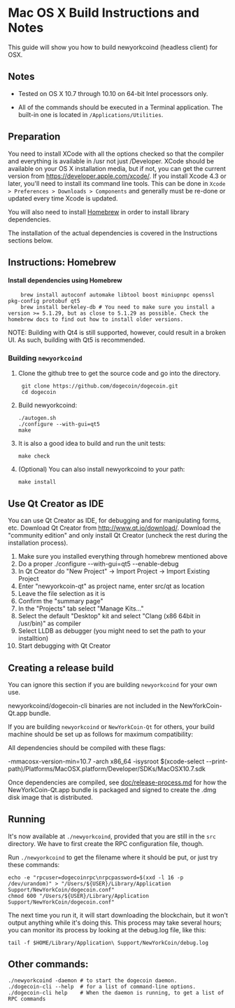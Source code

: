 Mac OS X Build Instructions and Notes
====================================
This guide will show you how to build newyorkcoind (headless client) for OSX.

Notes
-----

* Tested on OS X 10.7 through 10.10 on 64-bit Intel processors only.

* All of the commands should be executed in a Terminal application. The
built-in one is located in `/Applications/Utilities`.

Preparation
-----------

You need to install XCode with all the options checked so that the compiler
and everything is available in /usr not just /Developer. XCode should be
available on your OS X installation media, but if not, you can get the
current version from https://developer.apple.com/xcode/. If you install
Xcode 4.3 or later, you'll need to install its command line tools. This can
be done in `Xcode > Preferences > Downloads > Components` and generally must
be re-done or updated every time Xcode is updated.

You will also need to install [Homebrew](http://brew.sh) in order to install library
dependencies.

The installation of the actual dependencies is covered in the Instructions
sections below.

Instructions: Homebrew
----------------------

#### Install dependencies using Homebrew

        brew install autoconf automake libtool boost miniupnpc openssl pkg-config protobuf qt5
        brew install berkeley-db # You need to make sure you install a version >= 5.1.29, but as close to 5.1.29 as possible. Check the homebrew docs to find out how to install older versions.

NOTE: Building with Qt4 is still supported, however, could result in a broken UI. As such, building with Qt5 is recommended.

### Building `newyorkcoind`

1. Clone the github tree to get the source code and go into the directory.

        git clone https://github.com/dogecoin/dogecoin.git
        cd dogecoin

2.  Build newyorkcoind:

        ./autogen.sh
        ./configure --with-gui=qt5
        make

3.  It is also a good idea to build and run the unit tests:

        make check

4.  (Optional) You can also install newyorkcoind to your path:

        make install

Use Qt Creator as IDE
------------------------
You can use Qt Creator as IDE, for debugging and for manipulating forms, etc.
Download Qt Creator from http://www.qt.io/download/. Download the "community edition" and only install Qt Creator (uncheck the rest during the installation process).

1. Make sure you installed everything through homebrew mentioned above 
2. Do a proper ./configure --with-gui=qt5 --enable-debug
3. In Qt Creator do "New Project" -> Import Project -> Import Existing Project
4. Enter "newyorkcoin-qt" as project name, enter src/qt as location
5. Leave the file selection as it is
6. Confirm the "summary page"
7. In the "Projects" tab select "Manage Kits..."
8. Select the default "Desktop" kit and select "Clang (x86 64bit in /usr/bin)" as compiler
9. Select LLDB as debugger (you might need to set the path to your installtion)
10. Start debugging with Qt Creator

Creating a release build
------------------------
You can ignore this section if you are building `newyorkcoind` for your own use.

newyorkcoind/dogecoin-cli binaries are not included in the NewYorkCoin-Qt.app bundle.

If you are building `newyorkcoind` or `NewYorkCoin-Qt` for others, your build machine should be set up
as follows for maximum compatibility:

All dependencies should be compiled with these flags:

 -mmacosx-version-min=10.7
 -arch x86_64
 -isysroot $(xcode-select --print-path)/Platforms/MacOSX.platform/Developer/SDKs/MacOSX10.7.sdk

Once dependencies are compiled, see [doc/release-process.md](release-process.md) for how the NewYorkCoin-Qt.app
bundle is packaged and signed to create the .dmg disk image that is distributed.

Running
-------

It's now available at `./newyorkcoind`, provided that you are still in the `src`
directory. We have to first create the RPC configuration file, though.

Run `./newyorkcoind` to get the filename where it should be put, or just try these
commands:

    echo -e "rpcuser=dogecoinrpc\nrpcpassword=$(xxd -l 16 -p /dev/urandom)" > "/Users/${USER}/Library/Application Support/NewYorkCoin/dogecoin.conf"
    chmod 600 "/Users/${USER}/Library/Application Support/NewYorkCoin/dogecoin.conf"

The next time you run it, it will start downloading the blockchain, but it won't
output anything while it's doing this. This process may take several hours;
you can monitor its process by looking at the debug.log file, like this:

    tail -f $HOME/Library/Application\ Support/NewYorkCoin/debug.log

Other commands:
-------

    ./newyorkcoind -daemon # to start the dogecoin daemon.
    ./dogecoin-cli --help  # for a list of command-line options.
    ./dogecoin-cli help    # When the daemon is running, to get a list of RPC commands

